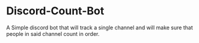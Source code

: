 # Discord-Count-Bot
A Simple discord bot that will track a single channel and will make sure that people in said channel count in order.
